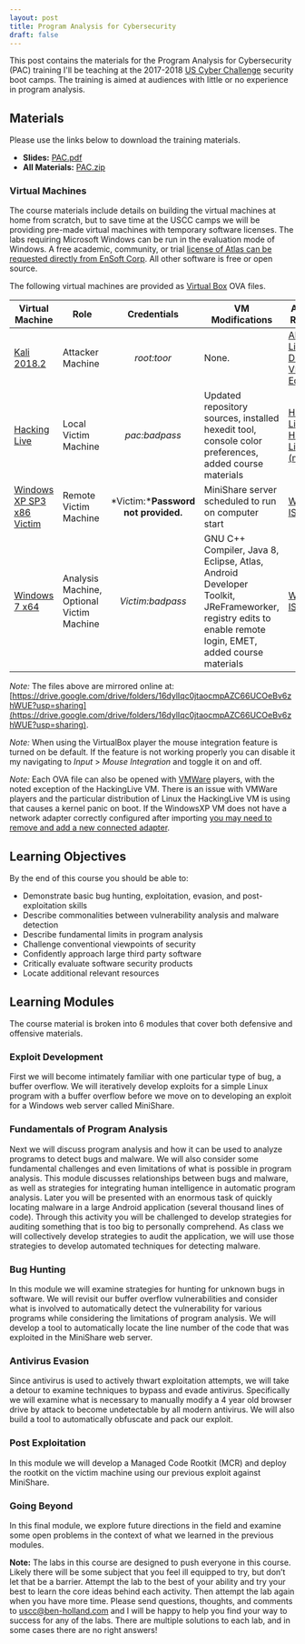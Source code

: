 ```yaml
---
layout: post
title: Program Analysis for Cybersecurity
draft: false
---
```

This post contains the materials for the Program Analysis for Cybersecurity (PAC) training I'll be teaching at the 2017-2018 [US Cyber Challenge](https://www.uscyberchallenge.org/cyber-camps/) security boot camps. The  training is aimed at audiences with little or no experience in program analysis.

## Materials
Please use the links below to download the training materials.

- **Slides:** [PAC.pdf](https://github.com/benjholla/PAC/raw/master/slides/PAC.pdf)
- **All Materials:** [PAC.zip](https://github.com/benjholla/PAC/archive/master.zip)

### Virtual Machines
The course materials include details on building the virtual machines at home from scratch, but to save time at the USCC camps we will be providing pre-made virtual machines with temporary software licenses. The labs requiring Microsoft Windows can be run in the evaluation mode of Windows. A free academic, community, or trial [license of Atlas can be requested directly from EnSoft Corp](http://www.ensoftcorp.com/atlas/). All other software is free or open source.

The following virtual machines are provided as [Virtual Box](https://www.virtualbox.org) OVA files.

| **Virtual Machine**                                                                                                                                                                | **Role**                                  |   **Credentials**  | **VM Modifications**                                                                                                                                     | **Additional Resources**                                                                                                                      |
|------------------------------------------------------------------------------------------------------------------------------------------------------------------------------------|-------------------------------------------|:------------------:|----------------------------------------------------------------------------------------------------------------------------------------------------------|-----------------------------------------------------------------------------------------------------------------------------------------------|
| [Kali 2018.2](https://images.offensive-security.com/virtual-images/kali-linux-2018.2-vbox-i386.ova) | Attacker Machine                          |     *root:toor*    | None.                                                                                                                                                    | [All Kali Linux Downloads](https://www.kali.org/downloads/), [VMware Edition](https://images.offensive-security.com/virtual-images/kali-linux-2018.2-vm-amd64.zip)                                                                                       |
| [Hacking Live](http://www.benjaminsbox.com/pac/HackingLive.ova)                                                                                                                    | Local Victim Machine                    |    *pac:badpass*   | Updated repository sources, installed hexedit tool, console color preferences, added course materials                                                    | [Hacking Live ISO](https://www.nostarch.com/hackingCD.htm), [Hacking Live ISO (mirror)](http://www.benjaminsbox.com/pac/hacking-live-1.0.iso) |
| [Windows XP SP3 x86 Victim](http://www.benjaminsbox.com/pac/WinXPSP3Victim.ova)                                                                                                          | Remote Victim Machine                   | *Victim:***Password not provided.** | MiniShare server scheduled to run on computer start                                                                                              | [WinXPSP3 ISO](http://www.benjaminsbox.com/pac/en_windows_xp_professional_with_service_pack_3_x86.iso)                                        |
| [Windows 7 x64](http://www.benjaminsbox.com/pac/Windows7Analysis.ova)                                                                                                           | Analysis Machine, Optional Victim Machine |  *Victim:badpass*  | GNU C++ Compiler, Java 8, Eclipse, Atlas, Android Developer Toolkit, JReFrameworker, registry edits to enable remote login, EMET, added course materials | [Win7SP1 ISO](http://www.benjaminsbox.com/pac/en_windows_7_professional_with_sp1_x64.iso)                                                     |

*Note:* The files above are mirrored online at: [https://drive.google.com/drive/folders/16dylIqc0jtaocmpAZC66UCOeBv6zhWUE?usp=sharing](https://drive.google.com/drive/folders/16dylIqc0jtaocmpAZC66UCOeBv6zhWUE?usp=sharing).

*Note:* When using the VirtualBox player the mouse integration feature is turned on be default. If the feature is not working properly you can disable it my navigating to *Input* &gt; *Mouse Integration* and toggle it on and off.

*Note:* Each OVA file can also be opened with [VMWare](https://www.vmware.com) players, with the noted exception of the HackingLive VM. There is an issue with VMWare players and the particular distribution of Linux the HackingLive VM is using that causes a kernel panic on boot. If the WindowsXP VM does not have a network adapter correctly configured after importing [you may need to remove and add a new connected adapter](https://communities.vmware.com/thread/105104).

## Learning Objectives
By the end of this course you should be able to:

- Demonstrate basic bug hunting, exploitation, evasion, and post-exploitation skills
- Describe commonalities between vulnerability analysis and malware detection
- Describe fundamental limits in program analysis
- Challenge conventional viewpoints of security
- Confidently approach large third party software
- Critically evaluate software security products
- Locate additional relevant resources

## Learning Modules
The course material is broken into 6 modules that cover both defensive and offensive materials.

### Exploit Development
First we will become intimately familiar with one particular type of bug, a buffer overflow. We will iteratively develop exploits for a simple Linux program with a buffer overflow before we move on to developing an exploit for a Windows web server called MiniShare.

### Fundamentals of Program Analysis
Next we will discuss program analysis and how it can be used to analyze programs to detect bugs and malware. We will also consider some fundamental challenges and even limitations of what is possible in program analysis. This module discusses relationships between bugs and malware, as well as strategies for integrating human intelligence in automatic program analysis. Later you will be presented with an enormous task of quickly locating malware in a large Android application (several thousand lines of code). Through this activity you will be challenged to develop strategies for auditing something that is too big to personally comprehend. As class we will collectively develop strategies to audit the application, we will use those strategies to develop automated techniques for detecting malware.

### Bug Hunting
In this module we will examine strategies for hunting for unknown bugs in software. We will revisit our buffer overflow vulnerabilities and consider what is involved to automatically detect the vulnerability for various programs while considering the limitations of program analysis. We will develop a tool to automatically locate the line number of the code that was exploited in the MiniShare web server.

### Antivirus Evasion
Since antivirus is used to actively thwart exploitation attempts, we will take a detour to examine techniques to bypass and evade antivirus. Specifically we will examine what is necessary to manually modify a 4 year old browser drive by attack to become undetectable by all modern antivirus. We will also build a tool to automatically obfuscate and pack our exploit.

### Post Exploitation
In this module we will develop a Managed Code Rootkit (MCR) and deploy the rootkit on the victim machine using our previous exploit against MiniShare. 

### Going Beyond
In this final module, we explore future directions in the field and examine some open problems in the context of what we learned in the previous modules.

**Note:** The labs in this course are designed to push everyone in this course. Likely there will be some subject that you feel ill equipped to try, but don’t let that be a barrier. Attempt the lab to the best of your ability and try your best to learn the core ideas behind each activity. Then attempt the lab again when you have more time. Please send questions, thoughts, and comments to [uscc@ben-holland.com](mailto:uscc@ben-holland.com?Subject=PAC%20USCC%202017) and I will be happy to help you find your way to success for any of the labs. There are multiple solutions to each lab, and in some cases there are no right answers!
